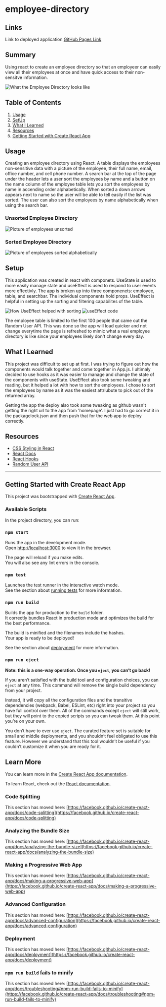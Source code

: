 # employee-directory

## Links
Link to deployed application [GitHub Pages Link](https://clairephillips51.github.io/employee-directory/)

## Summary
Using react to create an employee directory so that an employeer can easily view all their employees at once and have quick access to their non-sensitve information.  

![What the Employee Directory looks like](pictures/what-it-looks-like.png)

## Table of Contents
1. [Usage](#usage)
2. [SetUp](#setup)
3. [What I Learned](#what-i-learned)
4. [Resources](#resources)
5. [Getting Started with Create React App](#getting-started-with-create-react-app)

## Usage
Creating an employee directory using React. A table displays the employees non-sensitive data with a picture of the employee, their full name, email, office number, and cell phone number.  A search bar at the top of the page under the header lets a user sort the employees by name and a button on the name column of the employee table lets you sort the employees by name in accending order alphabetically. When sorted a down arrows appears next to name so the user will be able to tell easily if the list was sorted. The user can also sort the employees by name alphabetically when using the search bar.  

### Unsorted Employee Directory 
![Picture of employees unsorted](pictures/unsorted.png)

### Sorted Employee Directory 
![Picture of employees sorted alphabetically](pictures/sorted.png)

## Setup
This application was created in react with componets. UseState is used to more easily manage state and useEffect is used to respond to user events more effectivly. The app is broken up into three componenets: employee, table, and searchbar. The individual components hold props. UseEffect is helpful in setting up the sorting and filtering capabilites of the table.  

![How UseEffect helped with sorting](pictures/search-filter.png)  ![useEffect code](pictures/use-effect.png)

The employee table is limited to the first 100 people that came out the Random User API. This was done so the app will load quicker and not change everytime the page is refreshed to mimic what a real employee directory is like since your employees likely don't change every day. 

## What I Learned
This project was difficult to set up at first. I was trying to figure out how the components would talk together and come together in App.js. I ultimaly decided to use hooks as it was easier to manage and change the state of the components with useState. UseEffect also took some tweaking and reading, but it helped a lot with how to sort the employees. I chose to sort the employees by name as it was the easiest attriubute to pick out of the returned array.  

Getting the app the deploy also took some tweaking as github wasn't getting the right url to the app from 'homepage'. I just had to go correct it in the packagelock.json and then push that for the web app to deploy correctly. 

## Resources
* [CSS Styling in React](https://reactjs.org/docs/faq-styling.html)
* [React Docs](https://reactjs.org/docs/getting-started.html)
* [React Hooks](https://reactjs.org/docs/hooks-intro.html)
* [Random User API](https://randomuser.me/) 

<hr>

## Getting Started with Create React App

This project was bootstrapped with [Create React App](https://github.com/facebook/create-react-app).

### Available Scripts

In the project directory, you can run:

### `npm start`

Runs the app in the development mode.\
Open [http://localhost:3000](http://localhost:3000) to view it in the browser.

The page will reload if you make edits.\
You will also see any lint errors in the console.

### `npm test`

Launches the test runner in the interactive watch mode.\
See the section about [running tests](https://facebook.github.io/create-react-app/docs/running-tests) for more information.

### `npm run build`

Builds the app for production to the `build` folder.\
It correctly bundles React in production mode and optimizes the build for the best performance.

The build is minified and the filenames include the hashes.\
Your app is ready to be deployed!

See the section about [deployment](https://facebook.github.io/create-react-app/docs/deployment) for more information.

### `npm run eject`

**Note: this is a one-way operation. Once you `eject`, you can’t go back!**

If you aren’t satisfied with the build tool and configuration choices, you can `eject` at any time. This command will remove the single build dependency from your project.

Instead, it will copy all the configuration files and the transitive dependencies (webpack, Babel, ESLint, etc) right into your project so you have full control over them. All of the commands except `eject` will still work, but they will point to the copied scripts so you can tweak them. At this point you’re on your own.

You don’t have to ever use `eject`. The curated feature set is suitable for small and middle deployments, and you shouldn’t feel obligated to use this feature. However we understand that this tool wouldn’t be useful if you couldn’t customize it when you are ready for it.

## Learn More

You can learn more in the [Create React App documentation](https://facebook.github.io/create-react-app/docs/getting-started).

To learn React, check out the [React documentation](https://reactjs.org/).

### Code Splitting

This section has moved here: [https://facebook.github.io/create-react-app/docs/code-splitting](https://facebook.github.io/create-react-app/docs/code-splitting)

### Analyzing the Bundle Size

This section has moved here: [https://facebook.github.io/create-react-app/docs/analyzing-the-bundle-size](https://facebook.github.io/create-react-app/docs/analyzing-the-bundle-size)

### Making a Progressive Web App

This section has moved here: [https://facebook.github.io/create-react-app/docs/making-a-progressive-web-app](https://facebook.github.io/create-react-app/docs/making-a-progressive-web-app)

### Advanced Configuration

This section has moved here: [https://facebook.github.io/create-react-app/docs/advanced-configuration](https://facebook.github.io/create-react-app/docs/advanced-configuration)

### Deployment

This section has moved here: [https://facebook.github.io/create-react-app/docs/deployment](https://facebook.github.io/create-react-app/docs/deployment)

### `npm run build` fails to minify

This section has moved here: [https://facebook.github.io/create-react-app/docs/troubleshooting#npm-run-build-fails-to-minify](https://facebook.github.io/create-react-app/docs/troubleshooting#npm-run-build-fails-to-minify)

